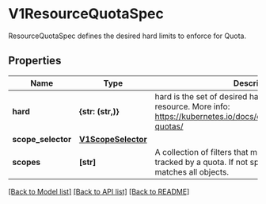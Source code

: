 # V1ResourceQuotaSpec

ResourceQuotaSpec defines the desired hard limits to enforce for Quota.

## Properties
Name | Type | Description | Notes
------------ | ------------- | ------------- | -------------
**hard** | **{str: (str,)}** | hard is the set of desired hard limits for each named resource. More info: https://kubernetes.io/docs/concepts/policy/resource-quotas/ | [optional] 
**scope_selector** | [**V1ScopeSelector**](V1ScopeSelector.md) |  | [optional] 
**scopes** | **[str]** | A collection of filters that must match each object tracked by a quota. If not specified, the quota matches all objects. | [optional] 

[[Back to Model list]](../README.md#documentation-for-models) [[Back to API list]](../README.md#documentation-for-api-endpoints) [[Back to README]](../README.md)


